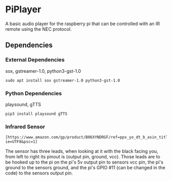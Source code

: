 # PiPlayer
A basic audio player for the raspberry pi that can be controlled with an IR remote using the NEC protocol.

## Dependencies
### External Dependencies
sox, gstreamer-1.0, python3-gst-1.0
``` shell
sudo apt install sox gstreamer-1.0 python3-gst-1.0
```

### Python Dependencies
playsound, gTTS
```shell
pip3 install playsound gTTS
```

### Infrared Sensor
```
[https://www.amazon.com/gp/product/B06XYNDRGF/ref=ppx_yo_dt_b_asin_title_o07_s01?ie=UTF8&psc=1]
```
The sensor has three leads, when looking at it with the black facing you, from left to right its pinout is (output pin, ground, vcc).
Those leads are to be hooked up to the pi on the pi's 5v output pin to sensors vcc pin, the pi's ground to the sensors ground, and the pi's GPIO #11 (can be changed in the code) to the sensors output pin.
